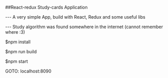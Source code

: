 ##React-redux Study-cards Application

--- A very simple App, build with React, Redux and some useful libs

--- Study algorithm was found somewhere in the internet (cannot remember where :3)

$npm install

$npm run build

$npm start

GOTO: localhost:8090
